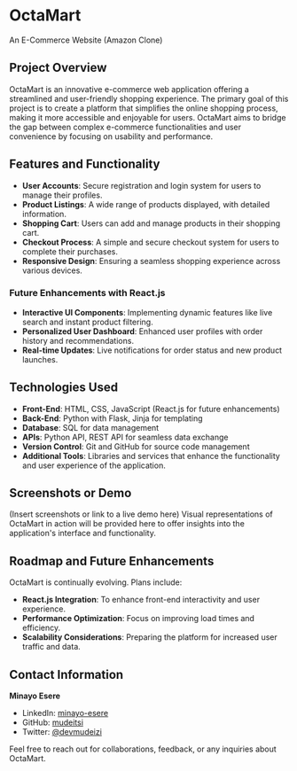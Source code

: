 # OctaMart
An E-Commerce Website (Amazon Clone)

## Project Overview
OctaMart is an innovative e-commerce web application offering a streamlined and user-friendly shopping experience. The primary goal of this project is to create a platform that simplifies the online shopping process, making it more accessible and enjoyable for users. OctaMart aims to bridge the gap between complex e-commerce functionalities and user convenience by focusing on usability and performance.

## Features and Functionality
- **User Accounts**: Secure registration and login system for users to manage their profiles.
- **Product Listings**: A wide range of products displayed, with detailed information.
- **Shopping Cart**: Users can add and manage products in their shopping cart.
- **Checkout Process**: A simple and secure checkout system for users to complete their purchases.
- **Responsive Design**: Ensuring a seamless shopping experience across various devices.

### Future Enhancements with React.js
- **Interactive UI Components**: Implementing dynamic features like live search and instant product filtering.
- **Personalized User Dashboard**: Enhanced user profiles with order history and recommendations.
- **Real-time Updates**: Live notifications for order status and new product launches.

## Technologies Used
- **Front-End**: HTML, CSS, JavaScript (React.js for future enhancements)
- **Back-End**: Python with Flask, Jinja for templating
- **Database**: SQL for data management
- **APIs**: Python API, REST API for seamless data exchange
- **Version Control**: Git and GitHub for source code management
- **Additional Tools**: Libraries and services that enhance the functionality and user experience of the application.

## Screenshots or Demo
(Insert screenshots or link to a live demo here)
Visual representations of OctaMart in action will be provided here to offer insights into the application's interface and functionality.

## Roadmap and Future Enhancements
OctaMart is continually evolving. Plans include:
- **React.js Integration**: To enhance front-end interactivity and user experience.
- **Performance Optimization**: Focus on improving load times and efficiency.
- **Scalability Considerations**: Preparing the platform for increased user traffic and data.

## Contact Information
**Minayo Esere**
- LinkedIn: [minayo-esere](https://linkedin.com/in/minayo-esere)
- GitHub: [mudeitsi](https://github.com/mudeitsi)
- Twitter: [@devmudeizi](https://twitter.com/devmudeizi)

Feel free to reach out for collaborations, feedback, or any inquiries about OctaMart.
